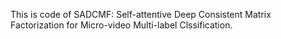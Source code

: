 This is code of SADCMF: Self-attentive Deep Consistent Matrix Factorization for Micro-video Multi-label Clssification. 